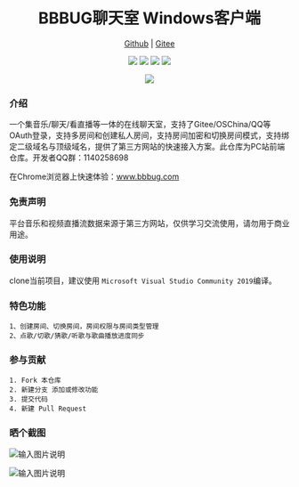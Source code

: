
<h1 align="center">BBBUG聊天室 Windows客户端</h1>

<p align="center">
<a href="https://github.com/HammCn/BBBUG_Window_Client" target="_blank">Github</a> | 
<a href="https://gitee.com/bbbug_com/BBbug_Winform_Applicaiton" target="_blank">Gitee</a>
</p>
<p align="center">
<a href="https://gitee.com/bbbug_com/BBbug_Winform_Applicaiton/stargazers" target="_blank"><img src="https://svg.hamm.cn/gitee.svg?type=star&user=bbbug_com&project=ChatWEB"/></a>
<a href="https://gitee.com/bbbug_com/BBbug_Winform_Applicaiton/members" target="_blank"><img src="https://svg.hamm.cn/gitee.svg?type=fork&user=bbbug_com&project=ChatWEB"/></a>
<img src="https://svg.hamm.cn/badge.svg?key=Base&value=C%23 WPF"/>
<img src="https://svg.hamm.cn/badge.svg?key=License&value=GPL-3.0"/>
</p>


<p align="center">
<a href="https://bbbug.com" target="_blank"><img src="https://api.bbbug.com/api/badge/888"/></a>
</p>

### 介绍

一个集音乐/聊天/看直播等一体的在线聊天室，支持了Gitee/OSChina/QQ等OAuth登录，支持多房间和创建私人房间，支持房间加密和切换房间模式，支持绑定二级域名与顶级域名，提供了第三方网站的快速接入方案。此仓库为PC站前端仓库。开发者QQ群：1140258698

在Chrome浏览器上快速体验：<a href="https://www.bbbug.com/" target="_blank">www.bbbug.com</a>

### 免责声明

平台音乐和视频直播流数据来源于第三方网站，仅供学习交流使用，请勿用于商业用途。


### 使用说明

clone当前项目，建议使用 ```Microsoft Visual Studio Community 2019```编译。

### 特色功能
```
1、创建房间、切换房间，房间权限与房间类型管理
2、点歌/切歌/猜歌/听歌与歌曲播放进度同步
```

### 参与贡献
```
1. Fork 本仓库
2. 新建分支 添加或修改功能
3. 提交代码
4. 新建 Pull Request
```

### 晒个截图
![输入图片说明](https://images.gitee.com/uploads/images/2020/1021/120805_ef115a9c_145025.png "屏幕截图.png")

![输入图片说明](https://images.gitee.com/uploads/images/2020/1021/120819_c12abe10_145025.png "屏幕截图.png")


